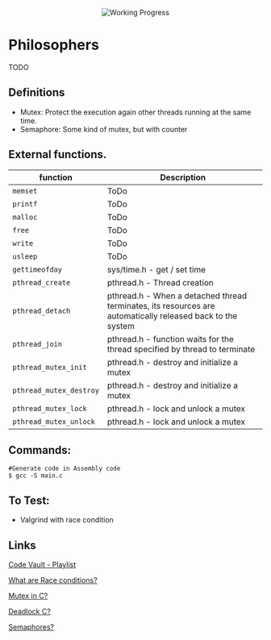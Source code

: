 
<div align="center">

<p align="center">
	<img src="https://i2.wp.com/www.aponia-dental-center.com/fachzahnarztliche-praxis/wp-content/uploads/2014/01/work-in-progress.png?fit=286%2C253" alt="Working Progress">
</p>

</div>

<!-- <p align="center"><img src="https://miro.medium.com/max/450/1*ZE2T9JllKfTOQ90oDwqGmQ.png" alt="Bash 1"> </p> -->
<!-- <p align="center"><img src="https://game.42sp.org.br/static/assets/achievements/minishellm.png" alt="Minishell"> </p> -->


# Philosophers
TODO



## Definitions
* Mutex: Protect the execution again other threads running at the same time.
* Semaphore: Some kind of mutex, but with counter


## External functions.
| function | Description |
|-							|-		 |
|`memset`					| ToDo
|`printf`					| ToDo
|`malloc`					| ToDo
|`free`						| ToDo
|`write`					| ToDo
|`usleep`					| ToDo
|`gettimeofday`				| sys/time.h - get / set time
|`pthread_create`			| pthread.h - Thread creation
|`pthread_detach`			| pthread.h - When a detached thread terminates, its resources are automatically released back to the system
|`pthread_join`				| pthread.h - function waits for the thread specified by thread to terminate
|`pthread_mutex_init`		| pthread.h - destroy and initialize a mutex
|`pthread_mutex_destroy`	| pthread.h - destroy and initialize a mutex
|`pthread_mutex_lock`		| pthread.h - lock and unlock a mutex
|`pthread_mutex_unlock`		| pthread.h - lock and unlock a mutex


## Commands:
```Shell
#Generate code in Assembly code
$ gcc -S main.c
```

## To Test:
* Valgrind with race condition

## Links
[Code Vault - Playlist](https://www.youtube.com/watch?v=d9s_d28yJq0&list=PLfqABt5AS4FmuQf70psXrsMLEDQXNkLq2)

[What are Race conditions?](https://www.youtube.com/watch?v=FY9livorrJI)

[Mutex in C?](https://youtu.be/oq29KUy29iQ)

[Deadlock C?](https://youtu.be/LjWug2tvSBU)

[Semaphores?](https://youtu.be/YSn8_XdGH7c)
